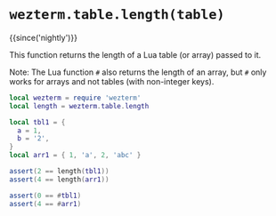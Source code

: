 # `wezterm.table.length(table)`

{{since('nightly')}}

This function returns the length of a Lua table (or array) passed to it.

Note: The Lua function `#` also returns the length of an array, but
`#` only works for arrays and not tables (with non-integer keys).

```lua
local wezterm = require 'wezterm'
local length = wezterm.table.length

local tbl1 = {
  a = 1,
  b = '2',
}
local arr1 = { 1, 'a', 2, 'abc' }

assert(2 == length(tbl1))
assert(4 == length(arr1))

assert(0 == #tbl1)
assert(4 == #arr1)
```

